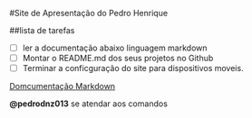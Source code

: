 #Site de Apresentação do Pedro Henrique

##lista de tarefas

- [ ] ler a documentação abaixo linguagem markdown
- [ ] Montar o README.md dos seus projetos no Github
- [ ] Terminar a conficguração do site para dispositivos moveis.

[Domcumentação Markdown](https://docs.github.com/pt/get-started/writing-on-github/getting-started-with-writing-and-formatting-on-github/basic-writing-and-formatting-syntax)

**@pedrodnz013** se atendar aos comandos 
